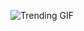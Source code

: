 ![Trending GIF](https://media0.giphy.com/media/v1.Y2lkPThiYjIxNzcycnRzdzJwcWZkN3VhdW15ZWI3bXYyamJueXNhMm9ya3hld3Mzcms1MSZlcD12MV9naWZzX3NlYXJjaCZjdD1n/wQAbcl6iDnawokpLj9/giphy.gif)
